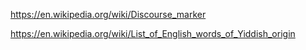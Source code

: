 
<!--
-->

https://en.wikipedia.org/wiki/Discourse_marker

https://en.wikipedia.org/wiki/List_of_English_words_of_Yiddish_origin

<!-- vim: set autoindent expandtab sw=4 syntax=markdown: -->
